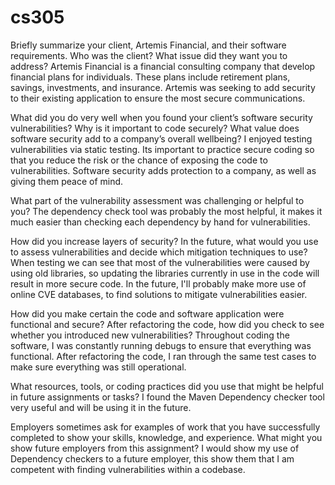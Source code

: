 # cs305


Briefly summarize your client, Artemis Financial, and their software requirements. Who was the client? What issue did they want you to address?
Artemis Financial is a financial consulting company that develop financial plans for individuals. These plans include retirement plans, savings, investments, and insurance. Artemis was seeking to add security to their existing application to ensure the most secure communications. 

What did you do very well when you found your client’s software security vulnerabilities? Why is it important to code securely? What value does software security add to a company’s overall wellbeing?
I enjoyed testing vulnerabilities via static testing. Its important to practice secure coding so that you reduce the risk or the chance of exposing the code to vulnerabilities. Software security adds protection to a company, as well as giving them peace of mind. 

What part of the vulnerability assessment was challenging or helpful to you?
The dependency check tool was probably the most helpful, it makes it much easier than checking each dependency by hand for vulnerabilities. 

How did you increase layers of security? In the future, what would you use to assess vulnerabilities and decide which mitigation techniques to use?
When testing we can see that most of the vulnerabilities were caused by using old libraries, so updating the libraries currently in use in the code will result in more secure code. In the future, I'll probably make more use of online CVE databases, to find solutions to mitigate vulnerabilities easier.

How did you make certain the code and software application were functional and secure? After refactoring the code, how did you check to see whether you introduced new vulnerabilities?
Throughout coding the software, I was constantly running debugs to ensure that everything was functional. After refactoring the code, I ran through the same test cases to make sure everything was still operational.

What resources, tools, or coding practices did you use that might be helpful in future assignments or tasks?
I found the Maven Dependency checker tool very useful and will be using it in the future.

Employers sometimes ask for examples of work that you have successfully completed to show your skills, knowledge, and experience. What might you show future employers from this assignment?
I would show my use of Dependency checkers to a future employer, this show them that I am competent with finding vulnerabilities within a codebase.
